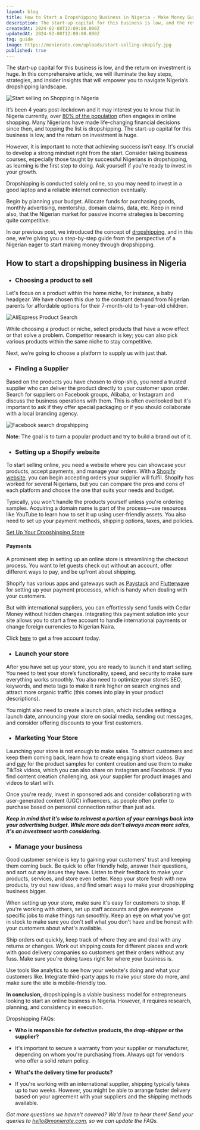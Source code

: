 ```yaml
---
layout: blog
title: How to Start a Dropshipping Business in Nigeria - Make Money Guide
description: The start-up capital for this business is low, and the return on investment is huge. In this comprehensive article, we will illuminate the key steps, strategies, and insider insights that will empower you to navigate Nigeria’s dropshipping landscape.
createdAt: 2024-02-08T12:09:00.000Z
updatedAt: 2024-02-08T12:09:00.000Z
tag: guide
image: https://monierate.com/uploads/start-selling-shopify.jpg
published: true
---
```

The start-up capital for this business is low, and the return on investment is huge. In this comprehensive article, we will illuminate the key steps, strategies, and insider insights that will empower you to navigate Nigeria’s dropshipping landscape.

![Start selling on Shopping in Nigeria](https://monierate.com/uploads/start-selling-shopify.jpg)

It’s been 4 years post-lockdown and it may interest you to know that in Nigeria currently, over [80% of the population](https://www.statista.com/topics/6786/e-commerce-in-nigeria/) often engages in online shopping. Many Nigerians have made life-changing financial decisions since then, and topping the list is dropshipping. The start-up capital for this business is low, and the return on investment is huge.

However, it is important to note that achieving success isn’t easy. It's crucial to develop a strong mindset right from the start. Consider taking business courses, especially those taught by successful Nigerians in dropshipping, as learning is the first step to doing. Ask yourself if you're ready to invest in your growth.

Dropshipping is conducted solely online, so you may need to invest in a good laptop and a reliable internet connection eventually.

Begin by planning your budget. Allocate funds for purchasing goods, monthly advertising, mentorship, domain claims, data, etc. Keep in mind also, that the Nigerian market for passive income strategies is becoming quite competitive.

In our previous post, we introduced the concept of [dropshipping,](https://monierate.com/blog/dropshipping-what-it-is-and-how-it-works-in-nigeria) and in this one, we're giving you a step-by-step guide from the perspective of a Nigerian eager to start making money through dropshipping.

## How to start a dropshipping business in Nigeria

- ### Choosing a product to sell

Let's focus on a product within the home niche, for instance, a baby headgear. We have chosen this due to the constant demand from Nigerian parents for affordable options for their 7-month-old to 1-year-old children. 

![AliExpress Product Search](https://monierate.com/uploads/aliexpress-product-search.png)

While choosing a product or niche, select products that have a wow effect or that solve a problem. Competitor research is key; you can also pick various products within the same niche to stay competitive.

Next, we’re going to choose a platform to supply us with just that.

- ### Finding a Supplier

Based on the products you have chosen to drop-ship, you need a trusted supplier who can deliver the product directly to your customer upon order. Search for suppliers on Facebook groups, Alibaba, or Instagram and discuss the business operations with them. This is often overlooked but it's important to ask if they offer special packaging or if you should collaborate with a local branding agency.

![Facebook search dropshipping](https://monierate.com/uploads/facebook-search-droppshipping.png)

**Note**: The goal is to turn a popular product and try to build a brand out of it.

- ### Setting up a Shopify website

To start selling online, you need a website where you can showcase your products, accept payments, and manage your orders. With a [Shopify website,](https://www.shopify.com/ng) you can begin accepting orders your supplier will fulfil. Shopify has worked for several Nigerians, but you can compare the pros and cons of each platform and choose the one that suits your needs and budget.

Typically, you won't handle the products yourself unless you're ordering samples. Acquiring a domain name is part of the process—use resources like YouTube to learn how to set it up using user-friendly assets. You also need to set up your payment methods, shipping options, taxes, and policies.

[Set Up Your Dropshipping Store](https://monierate.com/uploads/shopify-themes-page.jpg)

#### Payments
A prominent step in setting up an online store is streamlining the checkout process. You want to let guests check out without an account, offer different ways to pay, and be upfront about shipping. 

Shopify has various apps and gateways such as [Paystack](https://paystack.com/) and [Flutterwave](https://flutterwave.com/us/) for setting up your payment processes, which is handy when dealing with your customers.

But with international suppliers, you can effortlessly send funds with Cedar Money without hidden charges. Integrating this payment solution into your site allows you to start a free account to handle international payments or change foreign currencies to Nigerian Naira.

Click [here](https://www.cedar.money/contact-form) to get a free account today.

- ### Launch your store 

After you have set up your store, you are ready to launch it and start selling. You need to test your store’s functionality, speed, and security to make sure everything works smoothly. You also need to optimize your store’s SEO, keywords, and meta tags to make it rank higher on search engines and attract more organic traffic (this comes into play in your product descriptions).

You might also need to create a launch plan, which includes setting a launch date, announcing your store on social media, sending out messages, and consider offering discounts to your first customers.

- ### Marketing Your Store

Launching your store is not enough to make sales. To attract customers and keep them coming back, learn how to create engaging short videos. Buy and [pay](https://www.cedar.money/) for the product samples for content creation and use them to make TikTok videos, which you can also share on Instagram and Facebook. If you find content creation challenging, ask your supplier for product images and videos to start with. 

Once you're ready, invest in sponsored ads and consider collaborating with user-generated content (UGC) influencers, as people often prefer to purchase based on personal connection rather than just ads.

**_Keep in mind that it's wise to reinvest a portion of your earnings back into your advertising budget. While more ads don't always mean more sales, it's an investment worth considering._**

- ### Manage your business

Good customer service is key to gaining your customers' trust and keeping them coming back. Be quick to offer friendly help, answer their questions, and sort out any issues they have. Listen to their feedback to make your products, services, and store even better. Keep your store fresh with new products, try out new ideas, and find smart ways to make your dropshipping business bigger.

When setting up your store, make sure it's easy for customers to shop. If you're working with others, set up staff accounts and give everyone specific jobs to make things run smoothly. Keep an eye on what you've got in stock to make sure you don't sell what you don't have and be honest with your customers about what's available.

Ship orders out quickly, keep track of where they are and deal with any returns or changes. Work out shipping costs for different places and work with good delivery companies so customers get their orders without any fuss. Make sure you're doing taxes right for where your business is.

Use tools like analytics to see how your website's doing and what your customers like. Integrate third-party apps to make your store do more, and make sure the site is mobile-friendly too.

**In conclusion,** dropshipping is a viable business model for entrepreneurs looking to start an online business in Nigeria. However, it requires research, planning, and consistency in execution.

Dropshipping FAQs:

- **Who is responsible for defective products, the drop-shipper or the supplier?**

* It's important to secure a warranty from your supplier or manufacturer, depending on whom you're purchasing from. Always opt for vendors who offer a solid return policy.

- **What's the delivery time for products?**

* If you're working with an international supplier, shipping typically takes up to two weeks. However, you might be able to arrange faster delivery based on your agreement with your suppliers and the shipping methods available.

_Got more questions we haven't covered? We'd love to hear them! Send your queries to hello@monierate.com, so we can update the FAQs._
